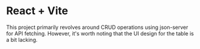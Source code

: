 # React + Vite

This project primarily revolves around CRUD operations using json-server for API fetching. However, it's worth noting that the UI design for the table is a bit lacking.
